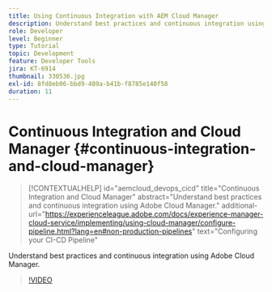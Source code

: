 ```yaml
---
title: Using Continuous Integration with AEM Cloud Manager
description: Understand best practices and continuous integration using Adobe Cloud Manager.
role: Developer
level: Beginner
type: Tutorial
topic: Development
feature: Developer Tools
jira: KT-6914
thumbnail: 330536.jpg
exl-id: 8fd8eb06-bbd9-489a-b41b-f8785e140f58
duration: 11
---
```

# Continuous Integration and Cloud Manager {#continuous-integration-and-cloud-manager}

>[!CONTEXTUALHELP]
>id="aemcloud_devops_cicd"
>title="Continuous Integration and Cloud Manager"
>abstract="Understand best practices and continuous integration using Adobe Cloud Manager."
>additional-url="https://experienceleague.adobe.com/docs/experience-manager-cloud-service/implementing/using-cloud-manager/configure-pipeline.html?lang=en#non-production-pipelines" text="Configuring your CI-CD Pipeline"

Understand best practices and continuous integration using Adobe Cloud Manager.

>[!VIDEO](https://video.tv.adobe.com/v/330536?quality=12&learn=on)
